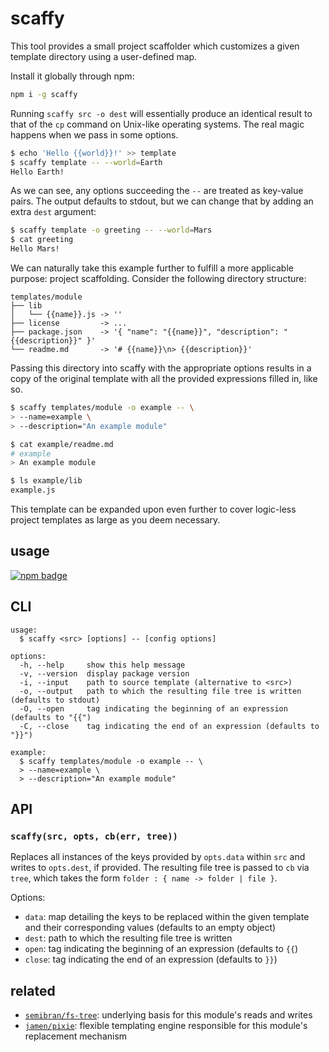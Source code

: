 # scaffy
This tool provides a small project scaffolder which customizes a given template directory using a user-defined map.

Install it globally through npm:

```sh
npm i -g scaffy
```

Running `scaffy src -o dest` will essentially produce an identical result to that of the `cp` command on Unix-like operating systems. The real magic happens when we pass in some options.

```sh
$ echo 'Hello {{world}}!' >> template
$ scaffy template -- --world=Earth
Hello Earth!
```

As we can see, any options succeeding the `--` are treated as key-value pairs. The output defaults to stdout, but we can change that by adding an extra `dest` argument:

```sh
$ scaffy template -o greeting -- --world=Mars
$ cat greeting
Hello Mars!
```

We can naturally take this example further to fulfill a more applicable purpose: project scaffolding. Consider the following directory structure:

```
templates/module
├── lib
│   └── {{name}}.js -> ''
├── license         -> ...
├── package.json    -> '{ "name": "{{name}}", "description": "{{description}}" }'
└── readme.md       -> '# {{name}}\n> {{description}}'
```

Passing this directory into scaffy with the appropriate options results in a copy of the original template with all the provided expressions filled in, like so.

```sh
$ scaffy templates/module -o example -- \
> --name=example \
> --description="An example module"

$ cat example/readme.md
# example
> An example module

$ ls example/lib
example.js
```

This template can be expanded upon even further to cover logic-less project templates as large as you deem necessary.

## usage
[![npm badge]][npm package]

## CLI
```
usage:
  $ scaffy <src> [options] -- [config options]

options:
  -h, --help     show this help message
  -v, --version  display package version
  -i, --input    path to source template (alternative to <src>)
  -o, --output   path to which the resulting file tree is written (defaults to stdout)
  -O, --open     tag indicating the beginning of an expression (defaults to "{{")
  -C, --close    tag indicating the end of an expression (defaults to "}}")

example:
  $ scaffy templates/module -o example -- \
  > --name=example \
  > --description="An example module"
```

## API

### `scaffy(src, opts, cb(err, tree))`
Replaces all instances of the keys provided by `opts.data` within `src` and writes to `opts.dest`, if provided. The resulting file tree is passed to `cb` via `tree`, which takes the form `folder : { name -> folder | file }`.

Options:
* `data`: map detailing the keys to be replaced within the given template and their corresponding values (defaults to an empty object)
* `dest`: path to which the resulting file tree is written
* `open`: tag indicating the beginning of an expression (defaults to `{{`)
* `close`: tag indicating the end of an expression (defaults to `}}`)

## related
* [`semibran/fs-tree`][semibran/fs-tree]: underlying basis for this module's reads and writes
* [`jamen/pixie`][jamen/pixie]: flexible templating engine responsible for this module's replacement mechanism

[npm badge]:        https://nodei.co/npm/scaffy.png?mini
[npm package]:      https://npmjs.com/package/scaffy
[semibran/fs-tree]: https://github.com/semibran/fs-tree
[jamen/pixie]:      https://github.com/jamen/pixie
